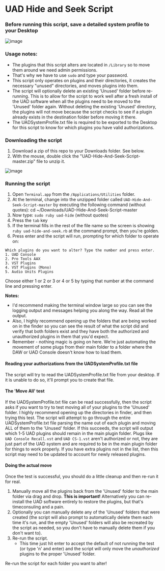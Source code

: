 # UAD Hide and Seek Script

### Before running this script, save a detailed system profile to your Desktop

![image](https://user-images.githubusercontent.com/4521/69005051-c391d680-08e1-11ea-8cf7-d85fa5af8fac.png)

### Usage notes:

  * The plugins that this script alters are located in `/Library` so to move them around we need admin permissions.
  * That's why we have to use `sudo` and type your password.
  * This script only operates on plugins and their directories, it creates the necessary "unused" directories, and moves plugins into them.
  * The script will optionally delete an existing 'Unused' folder before re-running. This is to allow for the script to work well after a fresh install of the UAD software when all the plugins need to be moved to the 'Unused' folder again. Without deleting the existing 'Unused' directory, the plugins will not move because the script checks to see if a plugin already exists in the destination folder before moving it there.
  * The UADSystemProfile.txt file is required to be exported to the Desktop for this script to know for which plugins you have valid authorizations.


### Downloading the script

1. Download a zip of this repo to your Downloads folder. See below.
1. With the mouse, double click the "UAD-Hide-And-Seek-Script-master.zip" file to unzip it.

![image](https://user-images.githubusercontent.com/4521/69011321-05953980-092f-11ea-86c7-b93bc43e199c.png)

### Running the script

1. Open `Terminal.app` from the `/Applications/Utilities` folder.
1. At the terminal, change into the unzipped folder called `UAD-Hide-And-Seek-Script-master` by executing the following command (without quotes):
    cd ~/Downloads/UAD-Hide-And-Seek-Script-master
1. Now type: `sudo ruby uad-hide` (without quotes)
1. Press the `tab` key
1. If the terminal fills in the rest of the file name so the screen is showing `ruby uad-hide-and-seek.rb` at the command prompt, then you're golden.
1. Press enter and the script will run, prompting for which folder to operate on:

```
Which plugins do you want to alter? Type the number and press enter.
1. UAD Console
2. Pro Tools AAX
3. VST Plugins
4. VST Plugins (Mono)
5. Audio Units Plugins
```

Choose either 1 or 2 or 3 or 4 or 5 by typing that number at the command line and pressing enter.

**Notes:**
  * I'd recommend making the terminal window large so you can see the logging output and messages helping you along the way. Read all the output.
  * Also, I highly recommend opening up the folders that are being worked on in the finder so you can see the result of what the script did and verify that both folders exist and they have both the authorized and unauthorized plugins in them that you'd expect.
  * Remember - nothing magic is going on here. We're just automating the movement of some plugs from their main folder to a folder where the DAW or UAD Console doesn't know how to load them.


#### Reading your authorizations from the UADSystemProfile.txt file
The script will try to read the UADSystemProfile.txt file from your desktop. If it is unable to do so, it'll prompt you to create that file.

#### The 'Move All' test
If the UADSystemProfile.txt file can be read successfully, then the script asks if you want to try to test moving all of your plugins to the 'Unused' folder. I highly recommend opening up the directories in finder, and then trying this test. The script will attempt to go through the entire UADSystemProfile.txt file parsing the name out of each plugin and moving ALL of them to the 'Unused' folder. If this succeeds, the script will output which 1-5 UAD plugins should remain in the main plugin folder. Plugs like `UAD Console Recall.vst` and `UAD CS-1.vst` aren't authorized or not, they are just part of the UAD system and are required to be in the main plugin folder for things to work properly. If you have extra plugins not in the list, then this script may need to be updated to account for newly released plugins.

#### Doing the actual move
Once the test is successful, you should do a little cleanup and then re-run it for real. 

1. Manually move all the plugins back from the 'Unused' folder to the main folder via drag and drop. **This is important!** Alternatively you can re-install the UAD software entirely to restore the plugins, but that's timeconsuling and a pain.
1. Optionally you can manually delete any of the 'Unused' folders that were created (the script will also prompt to automatically delete them each time it's run, and the empty 'Unused' folders will also be recreated by the script as needed, so you don't have to manually delete them if you don't want to).
1. Re-run the script. 
    * This time just hit enter to accept the default of not running the test (or type 'n' and enter) and the script will only move the _unauthorized_ plugins to the proper 'Unused' folder.

Re-run the script for each folder you want to alter!
